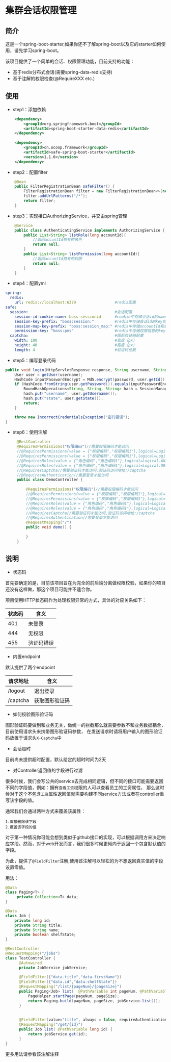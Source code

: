 # 集群会话权限管理<br>

## 简介

这是一个spring-boot-starter,如果你还不了解spring-boot以及它的starter如何使用，请先学习spring-boot。

该项目提供了一个简单的会话、权限管理功能，目前支持的功能：

- 基于redis分布式会话(需要spring-data-redis支持)
- 基于注解的权限检查(@RequireXXX etc.)

## 使用

- step1：添加依赖
```xml
    <dependency>
        <groupId>org.springframework.boot</groupId>
        <artifactId>spring-boot-starter-data-redis</artifactId>
    </dependency>
    
    <dependency>
        <groupId>cn.ocoop.framework</groupId>
        <artifactId>safe-spring-boot-starter</artifactId>
        <version>1.1.0</version>
    </dependency>
```

- step2：配置filter
```java
    @Bean
    public FilterRegistrationBean safeFilter() {
        FilterRegistrationBean filter = new FilterRegistrationBean<>(new SafeFilter());
        filter.addUrlPatterns("/*");
        return filter;
    }
```

- step3：实现接口AuthorizingService，并交由spring管理
```java
    @Service
    public class AuthenticatingService implements AuthorizingService {
        public List<String> listRole(long accountId){
            //返回accuntId拥有的角色
            return null;
        }
        public List<String> listPermission(long accountId){
            //返回accuntId拥有的权限
            return null;
        }
    }
```

- step4：配置yml
```yml
spring:
  redis:
    url: redis://localhost:6379                 #redis配置
safe:
  session:                                      #会话配置 
    session-id-cookie-name: boss-sessionid      #cookie中存储会话id的name
    session-key-prefix: "boss:session:"         #redis中存储会话id的key前缀
    session-map-key-prefix: "boss:session_map:" #redis中存储accountId和会话id映射关系的key前缀
    permission-key: "boss:pms"                  #redis中存储权限信息的key前缀
  captcha:                                      #图形验证码配置
    width: 100                                  #宽度（px）
    height: 40                                  #高度（px）
    length: 4                                   #验证码位数
```

- step5：编写登录代码
```java
public void login(HttpServletResponse response, String username, String password) throws UnknownAccountException, AccountLockedException, IncorrectCredentialsException {
    User user = getUser(username);
    HashCode inputPasswordEncrypt = Md5.encrypt(password, user.getId());
    if (HashCode.fromString(user.getPassword()).equals(inputPasswordEncrypt)) {
        BoundHashOperations<String, String, String> hash = SessionManager.createAuthenticatedSession(response, user.getId());
        hash.put("username", user.getUsername());
        hash.put("state", user.getState());
        return;
    }

    throw new IncorrectCredentialsException("密码错误");
}
```

- step6：使用注解
```java
     @RestController
     @RequiresPermissions("权限编码")//需要权限编码才能访问
     //@RequiresPermissions(value = {"权限编码","权限编码1"},logical=Logical.AND)//需要多个权限编码才能访问
     //@RequiresPermissions(value = {"权限编码","权限编码1"},logical=Logical.OR)//需要任意权限编码才能访问
     //@RequiresRoles(value = {"角色编码","角色编码1"},logical=Logical.AND)//需要多个角色才能访问
     //@RequiresRoles(value = {"角色编码","角色编码1"},logical=Logical.OR)//需要任意角色才能访问
     //@RequiresCaptcha//需要验证码才能访问,验证码访问地址:/captcha
     //@RequiresAuthentication//需要登录才能访问
     public class DemoController {
     
         @RequiresPermissions("权限编码")//需要权限编码才能访问
         //@RequiresPermissions(value = {"权限编码","权限编码1"},logical=Logical.AND)//需要多个权限编码才能访问
         //@RequiresPermissions(value = {"权限编码","权限编码1"},logical=Logical.OR)//需要任意权限编码才能访问
         //@RequiresRoles(value = {"角色编码","角色编码1"},logical=Logical.AND)//需要多个角色才能访问
         //@RequiresRoles(value = {"角色编码","角色编码1"},logical=Logical.OR)//需要任意角色才能访问
         //@RequiresCaptcha//需要验证码才能访问,验证码访问地址:/captcha
         //@RequiresAuthentication//需要登录才能访问
         @RequestMapping("/")
         public void demo() {
             
         }
     }

```

## 说明

- 状态码

首先要确定的是，目前该项目旨在为完全的前后端分离做权限校验，如果你的项目还没有这样做，那这个项目可能并不适合你。

项目使用HTTP状态码作为处理权限异常的方式，具体的对应关系如下：


<table>
    <thead>
        <tr><th>状态码</th><th>含义</th></tr>
    </thead>   
    <tbody>
        <tr><td>401</td><td>未登录</td></tr>
        <tr><td>444</td><td>无权限</td></tr>
        <tr><td>455</td><td>验证码错误</td></tr>
    </tbody> 
</table>

- 内置endpoint

默认提供了两个endpoint
<table>
    <thead>
        <tr><th>请求地址</th><th>含义</th></tr>
    </thead>   
    <tbody>
        <tr><td>/logout</td><td>退出登录</td></tr>
        <tr><td>/captcha</td><td>获取图形验证码</td></tr>
    </tbody> 
</table>

- 如何校验图形验证码

图形验证码要做到和业务无关，做统一的拦截那么就需要参数不和业务数据耦合，目前使用请求头来携带图形验证码参数，
在发送请求时请将用户输入的图形验证码放置于请求头`X-Captcha`中

- 会话超时

目前尚未提供超时配置，默认给定的超时时间为2天

- 对Controller返回值的字段进行过滤

很多时候，我们会写公共的service去完成相同逻辑，但不同的接口可能需要返回不同的字段值，例如：拥有`查看工资`权限的人可以查看员工的工资属性，
那么这时候对于这个不包含`工资`属性返回值就需要构建不同service方法或者在controller重写该字段的值。

通常我们会通过两种方式来覆盖该属性：

    1.直接删除该字段
    2.覆盖该字段的值
    
 对于第一种情况你可能会想到类似于github接口的实现，可以根据调用方来决定响应字段。然而，对于web开发而言，我们很多时候更倾向于返回一个包含默认值的字段。
 
为此，提供了`@FieldFilter`注解,使用该注解可以轻松的为不想返回真实值的字段设置零值。

用法：
```java
@Data
class Paging<T> {
     private Collection<T> data;
}

@Data
class Job {
    private long id;
    private String title;
    private String name;
    private boolean shelfState;
}

@RestController
@RequestMapping("/jobs")
class TestController {
      @Autowired
      private JobService jobService;
     
      @FieldFilter({"data.title","data.firstName"})
      @FieldFilter({"data.id","data.shelfState"})
      @RequestMapping("/list/{pageNum}/{pageSize}")
      public Paging<Job> list(  @PathVariable int pageNum, @PathVariable int pageSize ) {
          PageHelper.startPage(pageNum, pageSize);
          return Paging.build(pageNum, pageSize, jobService.list());
      }
      
      
      @FieldFilter(value="title", always = false, requireAuthentication = true)
      @RequestMapping("/get/{id}")
      public Job list( @PathVariable long id) {
          return jobService.get(id);
      }
}

```   

更多用法请参看该注解注释








